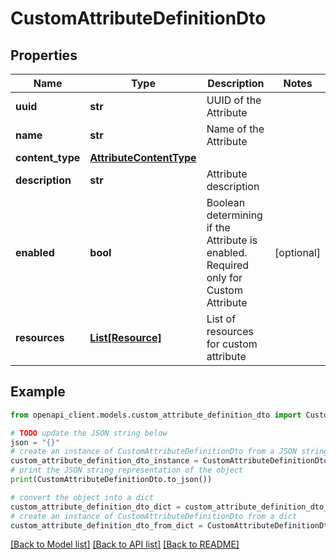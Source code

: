 # CustomAttributeDefinitionDto


## Properties

Name | Type | Description | Notes
------------ | ------------- | ------------- | -------------
**uuid** | **str** | UUID of the Attribute | 
**name** | **str** | Name of the Attribute | 
**content_type** | [**AttributeContentType**](AttributeContentType.md) |  | 
**description** | **str** | Attribute description | 
**enabled** | **bool** | Boolean determining if the Attribute is enabled. Required only for Custom Attribute | [optional] 
**resources** | [**List[Resource]**](Resource.md) | List of resources for custom attribute | 

## Example

```python
from openapi_client.models.custom_attribute_definition_dto import CustomAttributeDefinitionDto

# TODO update the JSON string below
json = "{}"
# create an instance of CustomAttributeDefinitionDto from a JSON string
custom_attribute_definition_dto_instance = CustomAttributeDefinitionDto.from_json(json)
# print the JSON string representation of the object
print(CustomAttributeDefinitionDto.to_json())

# convert the object into a dict
custom_attribute_definition_dto_dict = custom_attribute_definition_dto_instance.to_dict()
# create an instance of CustomAttributeDefinitionDto from a dict
custom_attribute_definition_dto_from_dict = CustomAttributeDefinitionDto.from_dict(custom_attribute_definition_dto_dict)
```
[[Back to Model list]](../README.md#documentation-for-models) [[Back to API list]](../README.md#documentation-for-api-endpoints) [[Back to README]](../README.md)


